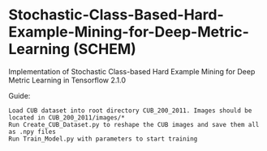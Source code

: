 # Stochastic-Class-Based-Hard-Example-Mining-for-Deep-Metric-Learning (SCHEM)
Implementation of Stochastic Class-based Hard Example Mining for Deep Metric Learning in Tensorflow 2.1.0


Guide:

    Load CUB dataset into root directory CUB_200_2011. Images should be located in CUB_200_2011/images/*
    Run Create_CUB_Dataset.py to reshape the CUB images and save them all as .npy files
    Run Train_Model.py with parameters to start training
